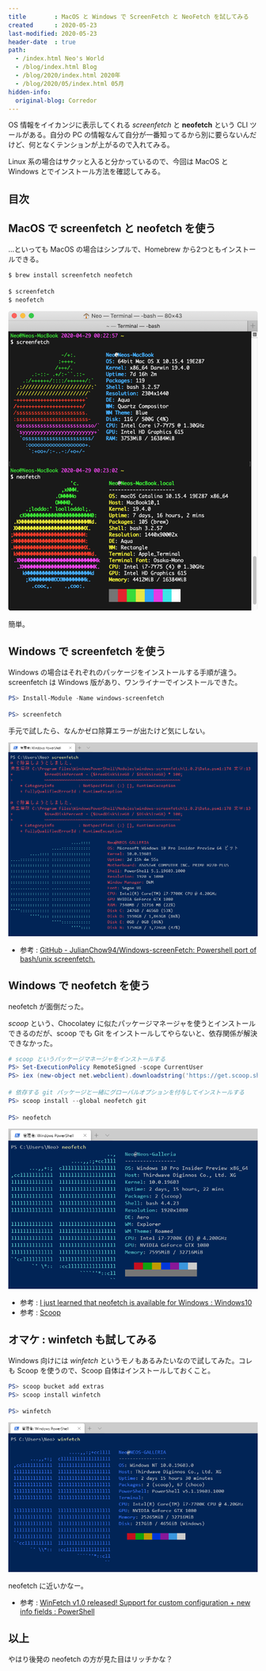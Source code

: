 ```yaml
---
title        : MacOS と Windows で ScreenFetch と NeoFetch を試してみる
created      : 2020-05-23
last-modified: 2020-05-23
header-date  : true
path:
  - /index.html Neo's World
  - /blog/index.html Blog
  - /blog/2020/index.html 2020年
  - /blog/2020/05/index.html 05月
hidden-info:
  original-blog: Corredor
---
```


OS 情報をイイカンジに表示してくれる *screenfetch* と **neofetch** という CLI ツールがある。自分の PC の情報なんて自分が一番知ってるから別に要らないんだけど、何となくテンションが上がるので入れてみる。

Linux 系の場合はサクッと入ると分かっているので、今回は MacOS と Windows とでインストール方法を確認してみる。

## 目次

## MacOS で screenfetch と neofetch を使う

…といっても MacOS の場合はシンプルで、Homebrew から2つともインストールできる。

```bash
$ brew install screenfetch neofetch

$ screenfetch
$ neofetch
```

![Mac](23-02-03.png)

簡単。

## Windows で screenfetch を使う

Windows の場合はそれぞれのパッケージをインストールする手順が違う。screenfetch は Windows 版があり、ワンライナーでインストールできた。

```powershell
PS> Install-Module -Name windows-screenfetch

PS> screenfetch
```

手元で試したら、なんかゼロ除算エラーが出たけど気にしない。

![Windows](23-02-02.png)

- 参考 : [GitHub - JulianChow94/Windows-screenFetch: Powershell port of bash/unix screenfetch.](https://github.com/JulianChow94/Windows-screenFetch)

## Windows で neofetch を使う

neofetch が面倒だった。

*scoop* という、Chocolatey に似たパッケージマネージャを使うとインストールできるのだが、scoop でも Git をインストールしてやらないと、依存関係が解決できなかった。

```powershell
# scoop というパッケージマネージャをインストールする
PS> Set-ExecutionPolicy RemoteSigned -scope CurrentUser
PS> iex (new-object net.webclient).downloadstring('https://get.scoop.sh')

# 依存する git パッケージと一緒にグローバルオプションを付与してインストールする
PS> scoop install --global neofetch git

PS> neofetch
```

![面倒だった neofetch](23-02-01.png)

- 参考 : [I just learned that neofetch is available for Windows : Windows10](https://www.reddit.com/r/Windows10/comments/a2evi1/i_just_learned_that_neofetch_is_available_for/)
- 参考 : [Scoop](https://scoop.sh/)

## オマケ : winfetch も試してみる

Windows 向けには *winfetch* というモノもあるみたいなので試してみた。コレも Scoop を使うので、Scoop 自体はインストールしておくこと。

```powershell
PS> scoop bucket add extras
PS> scoop install winfetch

PS> winfetch
```

![winfetch](23-02-04.png)

neofetch に近いかなー。

- 参考 : [WinFetch v1.0 released! Support for custom configuration + new info fields : PowerShell](https://www.reddit.com/r/PowerShell/comments/b9effr/winfetch_v10_released_support_for_custom/)

## 以上

やはり後発の neofetch の方が見た目はリッチかな？
